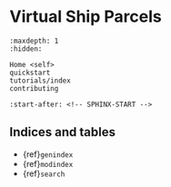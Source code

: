 # Virtual Ship Parcels

```{toctree}
:maxdepth: 1
:hidden:

Home <self>
quickstart
tutorials/index
contributing
```

```{include} ../README.md
:start-after: <!-- SPHINX-START -->
```

## Indices and tables

- {ref}`genindex`
- {ref}`modindex`
- {ref}`search`
